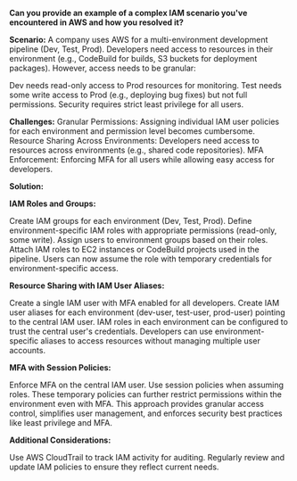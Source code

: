
 **Can you provide an example of a complex IAM scenario you've encountered in AWS and how you resolved it?**

 **Scenario:** A company uses AWS for a multi-environment development pipeline (Dev, Test, Prod). 
 Developers need access to resources in their environment (e.g., CodeBuild for builds, S3 buckets for deployment packages). 
 However, access needs to be granular:

Dev needs read-only access to Prod resources for monitoring.
Test needs some write access to Prod (e.g., deploying bug fixes) but not full permissions.
Security requires strict least privilege for all users.

**Challenges:**
Granular Permissions: Assigning individual IAM user policies for each environment and permission level becomes cumbersome.
Resource Sharing Across Environments: Developers need access to resources across environments (e.g., shared code repositories).
MFA Enforcement: Enforcing MFA for all users while allowing easy access for developers.


**Solution:**

**IAM Roles and Groups:**

Create IAM groups for each environment (Dev, Test, Prod).
Define environment-specific IAM roles with appropriate permissions (read-only, some write).
Assign users to environment groups based on their roles.
Attach IAM roles to EC2 instances or CodeBuild projects used in the pipeline.
Users can now assume the role with temporary credentials for environment-specific access.

**Resource Sharing with IAM User Aliases:**

Create a single IAM user with MFA enabled for all developers.
Create IAM user aliases for each environment (dev-user, test-user, prod-user) pointing to the central IAM user.
IAM roles in each environment can be configured to trust the central user's credentials.
Developers can use environment-specific aliases to access resources without managing multiple user accounts.

**MFA with Session Policies:**

Enforce MFA on the central IAM user.
Use session policies when assuming roles. These temporary policies can further restrict permissions within the environment even with MFA.
This approach provides granular access control, simplifies user management, and enforces security best practices like least privilege and MFA.

**Additional Considerations:**

Use AWS CloudTrail to track IAM activity for auditing.
Regularly review and update IAM policies to ensure they reflect current needs.
